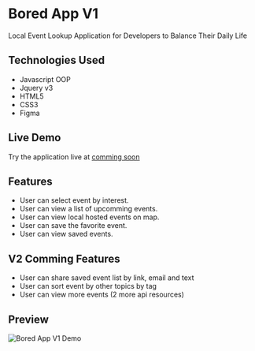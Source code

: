 # Bored App V1
Local Event Lookup Application for Developers to Balance Their Daily Life

## Technologies Used

- Javascript OOP
- Jquery v3
- HTML5
- CSS3
- Figma

## Live Demo

Try the application live at [comming soon](https://yanganboada.com)

## Features

- User can select event by interest.
- User can view a list of upcomming events.
- User can view local hosted events on map.
- User can save the favorite event.
- User can view saved events.

## V2 Comming Features
- User can share saved event list by link, email and text
- User can sort event by other topics by tag
- User can view more events (2 more api resources)

## Preview

![Bored App V1 Demo](boredAppDemo.gif)
